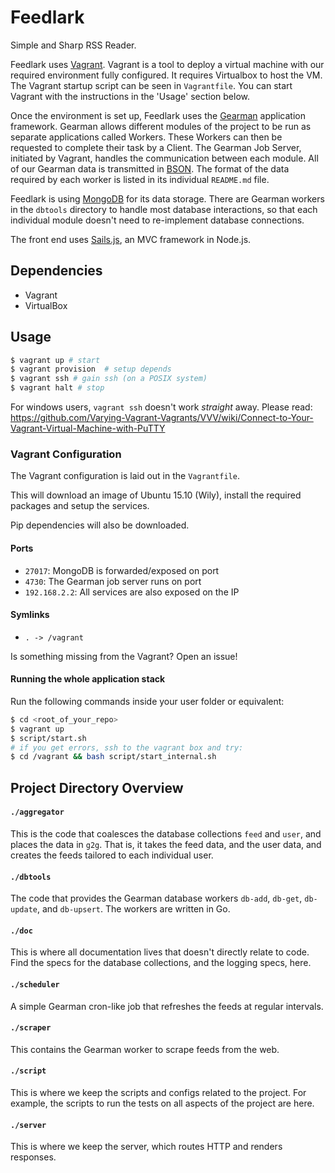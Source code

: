 Feedlark
========

Simple and Sharp RSS Reader.

Feedlark uses [Vagrant](http://vagrantup.com). Vagrant is a tool to deploy a virtual machine with our required environment fully configured. It requires Virtualbox to host the VM. The Vagrant startup script can be seen in `Vagrantfile`. You can start Vagrant with the instructions in the 'Usage' section below.

Once the environment is set up, Feedlark uses the [Gearman](http://gearman.org) application framework. Gearman allows different modules of the project to be run as separate applications called Workers. These Workers can then be requested to complete their task by a Client. The Gearman Job Server, initiated by Vagrant, handles the communication between each module. All of our Gearman data is transmitted in [BSON](https://en.wikipedia.org/wiki/BSON). The format of the data required by each worker is listed in its individual `README.md` file.

Feedlark is using [MongoDB](http://mongodb.org) for its data storage. There are Gearman workers in the `dbtools` directory to handle most database interactions, so that each individual module doesn't need to re-implement database connections.

The front end uses [Sails.js](http://sailsjs.org), an MVC framework in Node.js.

Dependencies
------------

- Vagrant
- VirtualBox

Usage
-----

```sh
$ vagrant up # start
$ vagrant provision  # setup depends
$ vagrant ssh # gain ssh (on a POSIX system)
$ vagrant halt # stop
```

For windows users, `vagrant ssh` doesn't work _straight_ away. Please read:
https://github.com/Varying-Vagrant-Vagrants/VVV/wiki/Connect-to-Your-Vagrant-Virtual-Machine-with-PuTTY


### Vagrant Configuration

The Vagrant configuration is laid out in the `Vagrantfile`.

This will download an image of Ubuntu 15.10 (Wily), install the required
packages and setup the services.

Pip dependencies will also be downloaded.

#### Ports

- `27017`: MongoDB is forwarded/exposed on port
-  `4730`: The Gearman job server runs on port
- `192.168.2.2`: All services are also exposed on the IP

#### Symlinks


- `. -> /vagrant`

Is something missing from the Vagrant? Open an issue!

#### Running the whole application stack

Run the following commands inside your user folder or equivalent:

```sh
$ cd <root_of_your_repo>
$ vagrant up
$ script/start.sh
# if you get errors, ssh to the vagrant box and try:
$ cd /vagrant && bash script/start_internal.sh
```

Project Directory Overview
--------------------------

#### `./aggregator`

This is the code that coalesces the database collections `feed` and `user`, and places the data in `g2g`. That is, it takes the feed data, and the user data, and creates the feeds tailored to each individual user.

#### `./dbtools`

The code that provides the Gearman database workers `db-add`, `db-get`, `db-update`, and `db-upsert`. The workers are written in Go.

#### `./doc`

This is where all documentation lives that doesn't directly relate to code. Find the specs for the database collections, and the logging specs, here.

#### `./scheduler`

A simple Gearman cron-like job that refreshes the feeds at regular intervals.

#### `./scraper`

This contains the Gearman worker to scrape feeds from the web.

#### `./script`

This is where we keep the scripts and configs related to the project. For example, the scripts to run the tests on all aspects of the project are here.

#### `./server`

This is where we keep the server, which routes HTTP and renders responses.
